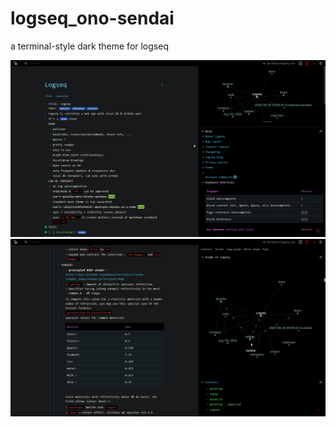 # logseq_ono-sendai
a terminal-style dark theme for logseq

![](https://raw.githubusercontent.com/cannibalox/logseq_ono-sendai/master/logseq_ono-sendai001.png)
![](https://raw.githubusercontent.com/cannibalox/logseq_ono-sendai/master/logseq_ono-sendai002.png)
